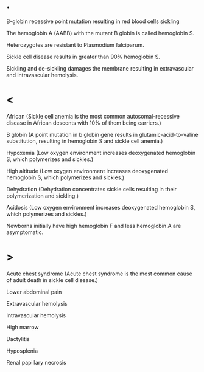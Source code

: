 # .

B-globin recessive point mutation resulting in red blood cells sickling

The hemoglobin A (AABB) with the mutant B globin is called hemoglobin S.

Heterozygotes are resistant to Plasmodium falciparum.

Sickle cell disease results in greater than 90% hemoglobin S.

Sickling and de-sickling damages the membrane resulting in extravascular and intravascular hemolysis.

# <

African (Sickle cell anemia is the most common autosomal-recessive disease in African descents with 10% of them being carriers.)

B globin (A point mutation in b globin gene results in glutamic-acid-to-valine substitution, resulting in hemoglobin S and sickle cell anemia.)

Hypoxemia (Low oxygen environment increases deoxygenated hemoglobin S, which polymerizes and sickles.)

High altitude (Low oxygen environment increases deoxygenated hemoglobin S, which polymerizes and sickles.)

Dehydration (Dehydration concentrates sickle cells resulting in their polymerization and sickling.)

Acidosis (Low oxygen environment increases deoxygenated hemoglobin S, which polymerizes and sickles.)

Newborns initially have high hemoglobin F and less hemoglobin A are asymptomatic.

# >

Acute chest syndrome (Acute chest syndrome is the most common cause of adult death in sickle cell disease.)

Lower abdominal pain

Extravascular hemolysis

Intravascular hemolysis

High marrow

Dactylitis

Hyposplenia

Renal papillary necrosis

